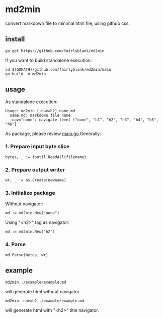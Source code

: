 md2min
======

convert markdown file to minimal html file, using github css.

install
-------

	go get https://github.com/fairlyblank/md2min

If you want to build standalone execution:

	cd $(GOPATH)/github.com/fairlyblank/md2min/main
	go build -o md2min

usage
-----

As standalone execution:

	Usage: md2min [-nav=h2] name.md
	  name.md: markdown file name
	  -nav="none": navigate level ["none", "h1", "h2", "h3", "h4", "h5", "h6"]

As package, please review [main.go](https://github.com/fairlyblank/md2min/main/main.go).Generally:

### 1. Prepare input byte slice

	bytes, _ := ioutil.ReadAll(filename)

### 2. Prepare output writer

	wr, _ := os.Create(newname)

### 3. Initialize package

Without navigator:

	md := md2min.New("none")

Using "\<h2\>" tag as navigator:

	md := md2min.New("h2")

### 4. Parse

	md.Parse(bytes, wr)

example
-------

	md2min ./example/example.md

will generate html without navigator.

	md2min -nav=h2 ./example/example.md

will generate html with "\<h2\>" title navigator.

